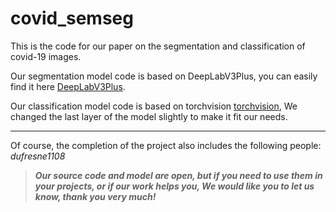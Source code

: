 # covid_semseg
This is the code for our paper on the segmentation and classification of covid-19 images.

Our segmentation model code is based on DeepLabV3Plus, you can easily find it here [DeepLabV3Plus](https://github.com/VainF/DeepLabV3Plus-Pytorch).  

Our classification model code is based on torchvision [torchvision](https://pytorch.org/docs/stable/torchvision/index.html), We changed the last layer of the model slightly to make it fit our needs.  




--------
Of course, the completion of the project also includes the following people:  
*dufresne1108*  
  
    
>***Our source code and model are open, but if you need to use them in your projects, or if our work helps you, We would like you to let us know, thank you very much!***


